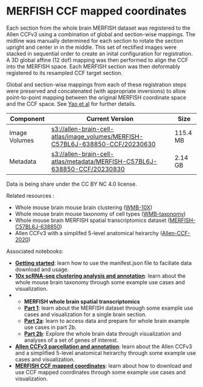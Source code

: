 # MERFISH CCF mapped coordinates

Each section from the whole brain MERFISH dataset was registered to the Allen CCFv3 using a combination of global and section-wise mappings.
The midline was manually determined for each section to rotate the section upright and center in in the middle. 
This set of rectified images were stacked in sequential order to create an inital configuration for registration.
A 3D global affine (12 dof) mapping was then performed to align the CCF into the MERFISH space.
Each MERFISH section was then deformably registered to its resampled CCF target section.

Global and section-wise mappings from each of these registration steps were preserved and concatenated (with appropriate inversions) to allow point-to-point mapping between the original MERFISH coordinate space and the CCF space. See [Yao et al](https://doi.org/10.1101/2023.03.06.531121) for further details.

| Component | Current Version | Size |
|---|--|---|
| Image Volumes | [s3://allen-brain-cell-atlas/image_volumes/MERFISH-C57BL6J-638850-CCF/20230630](https://allen-brain-cell-atlas.s3.us-west-2.amazonaws.com/index.html#image_volumes/MERFISH-C57BL6J-638850-CCF/20230630/) | 115.4 MB |
| Metadata | [s3://allen-brain-cell-atlas/metadata/MERFISH-C57BL6J-638850-CCF/20230830](https://allen-brain-cell-atlas.s3.us-west-2.amazonaws.com/index.html#metadata/MERFISH-C57BL6J-638850-CCF/20230630/) | 2.14 GB |

Data is being share under the CC BY NC 4.0 license.

Related resources :
* Whole mouse brain mouse brain clustering ([WMB-10X](WMB-10X.md))
* Whole mouse brain mouse taxonomy of cell types ([WMB-taxonomy](WMB-taxonomy.md))
* Whole mouse brain MERFISH spatial transcriptomics dataset ([MERFISH-C57BL6J-638850](MERFISH-C57BL6J-638850.md))
* Allen CCFv3 with a simplifed 5-level anatomical heirarchy ([Allen-CCF-2020](descriptions/Allen-CCF-2020.md))

Associated notebooks:
* [**Getting started**](../notebooks/getting_started.ipynb): learn how to use the manifest.json file to faciliate data download and usage.
* [**10x scRNA-seq clustering analysis and annotation**](../notebooks/cluster_annotation_tutorial.ipynb): learn about the whole mouse brain taxonomy through some example use cases and visualization.
* * **MERFISH whole brain spatial transcriptomics**
  * [**Part 1**](../notebooks/merfish_tutorial_part_1.ipynb): learn about the MERFISH dataset through some example use cases and visualization for a single brain section.
  * [**Part 2a**](../notebooks/merfish_tutorial_part_2a.ipynb): learn to access data and prepare for whole brain example use cases in part 2b.
  * [**Part 2b**](../notebooks/merfish_tutorial_part_2b.ipynb): Explore the whole brain data through visualization and analyses of a set of genes of interest.
* [**Allen CCFv3 parcellation and annotation**](../notebooks/ccf_and_parcellation_annotation_tutorial.ipynb): learn about the Allen CCFv3 and a simplified 5-level anatomical heirarchy through some example use cases and visualization.
* [**MERFISH CCF mapped coordinates**](../notebooks/merfish_ccf_registration_tutorial.ipynb): learn about how to download and use CCF mapped coordinates through some example use cases and visualization.


